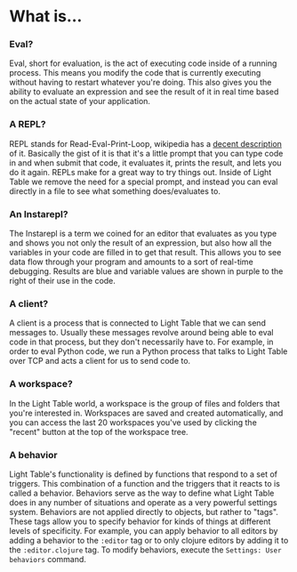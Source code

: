 # What is...

### Eval?

Eval, short for evaluation, is the act of executing code inside of a running process. This means you modify the code that is currently executing without having to restart whatever you're doing. This also gives you the ability to evaluate an expression and see the result of it in real time based on the actual state of your application.

### A REPL?

REPL stands for Read-Eval-Print-Loop, wikipedia has a [decent description](http://en.wikipedia.org/wiki/Read%E2%80%93eval%E2%80%93print_loop) of it. Basically the gist of it is that it's a little prompt that you can type code in and when submit that code, it evaluates it, prints the result, and lets you do it again. REPLs make for a great way to try things out. Inside of Light Table we remove the need for a special prompt, and instead you can eval directly in a file to see what something does/evaluates to.

### An Instarepl?

The Instarepl is a term we coined for an editor that evaluates as you type and shows you not only the result of an expression, but also how all the variables in your code are filled in to get that result. This allows you to see data flow through your program and amounts to a sort of real-time debugging. Results are blue and variable values are shown in purple to the right of their use in the code.

### A client?

A client is a process that is connected to Light Table that we can send messages to. Usually these messages revolve around being able to eval code in that process, but they don't necessarily have to. For example, in order to eval Python code, we run a Python process that talks to Light Table over TCP and acts a client for us to send code to.

### A workspace?

In the Light Table world, a workspace is the group of files and folders that you're interested in. Workspaces are saved and created automatically, and you can access the last 20 workspaces you've used by clicking the "recent" button at the top of the workspace tree.

### A behavior

Light Table's functionality is defined by functions that respond to a set of triggers. This combination of a function and the triggers that it reacts to is called a behavior. Behaviors serve as the way to define what Light Table does in any number of situations and operate as a very powerful settings system. Behaviors are not applied directly to objects, but rather to "tags". These tags allow you to specify behavior for kinds of things at different levels of specificity. For example, you can apply behavior to all editors by adding a behavior to the `:editor` tag or to only clojure editors by adding it to the `:editor.clojure` tag. To modify behaviors, execute the `Settings: User behaviors` command.


